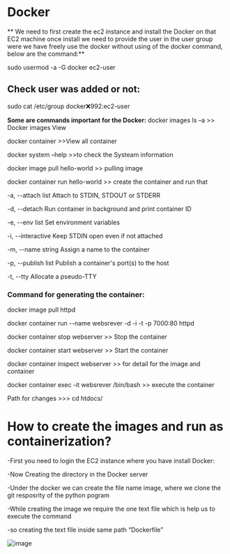 # Docker
** We need to first create the ec2 instance and install the Docker on that EC2 machine once install we need to provide the user in the user group were we have freely use the docker without using of the docker command, below are the command:**

sudo usermod -a -G docker ec2-user

## Check user was added or not:
sudo cat /etc/group
docker:x:992:ec2-user


**Some are commands important for the Docker:**
docker images ls –a >> Docker images View

docker container >>View all container

docker system –help >>to check the Systeam information

docker image pull hello-world  >> pulling image

docker container run hello-world >> create the container and run that

-a, --attach list                      Attach to STDIN, STDOUT or STDERR

-d, --detach                     Run container in background and print container ID

-e, --env list                         Set environment variables 

-i, --interactive                      Keep STDIN open even if not attached

-m, --name string                      Assign a name to the container

-p, --publish list                     Publish a container's port(s) to the host

-t, --tty                              Allocate a pseudo-TTY


### Command for generating the container:
docker image pull httpd

docker container run --name websrever -d -i -t -p 7000:80 httpd

docker container stop webserver  >> Stop the container 

docker container start webserver >> Start the container

docker container inspect webserver >> for detail for the image and container

docker container exec -it websrever /bin/bash >> execute the container

Path for changes >>> cd htdocs/


# How to create the images and run as containerization?
-First you need to login the EC2 instance where you have install Docker:

-Now Creating the directory in the Docker server 

-Under the docker we can create the file name image, where we clone the git resposrity of the python pogram

-While creating the image we require the one text file which is help us to execute the command

-so creating the text file inside same path “Dockerfile”

![image](https://github.com/user-attachments/assets/7e27f5f6-b213-4dec-ab09-e532e612c91d)

